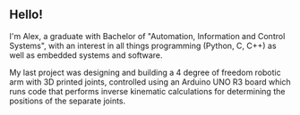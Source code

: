 ## Hello!
I'm Alex, a graduate with Bachelor of "Automation, Information and Control Systems", with an interest in all things programming (Python, C, C++) as well as embedded systems and software.

My last project was designing and building a 4 degree of freedom robotic arm with 3D printed joints, controlled using an Arduino UNO R3 board which runs code that performs inverse kinematic calculations for determining the positions of the separate joints.

<!--**aleksgaleksiev/aleksgaleksiev** is a ✨ _special_ ✨ repository because its `README.md` (this file) appears on your GitHub profile.

Here are some ideas to get you started:

- 🔭 I’m currently working on ...
- 🌱 I’m currently learning ...
- 👯 I’m looking to collaborate on ...
- 🤔 I’m looking for help with ...
- 💬 Ask me about ...
- 📫 How to reach me: ...
- 😄 Pronouns: ...
- ⚡ Fun fact: ...
-->
